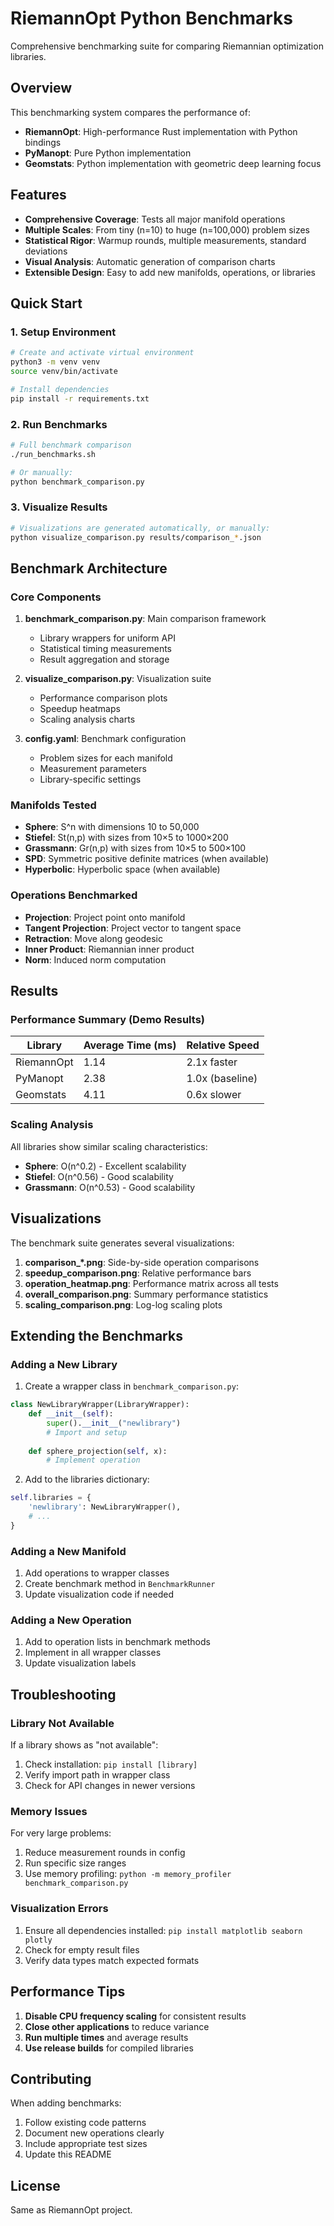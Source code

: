 # RiemannOpt Python Benchmarks

Comprehensive benchmarking suite for comparing Riemannian optimization libraries.

## Overview

This benchmarking system compares the performance of:
- **RiemannOpt**: High-performance Rust implementation with Python bindings
- **PyManopt**: Pure Python implementation
- **Geomstats**: Python implementation with geometric deep learning focus

## Features

- **Comprehensive Coverage**: Tests all major manifold operations
- **Multiple Scales**: From tiny (n=10) to huge (n=100,000) problem sizes
- **Statistical Rigor**: Warmup rounds, multiple measurements, standard deviations
- **Visual Analysis**: Automatic generation of comparison charts
- **Extensible Design**: Easy to add new manifolds, operations, or libraries

## Quick Start

### 1. Setup Environment

```bash
# Create and activate virtual environment
python3 -m venv venv
source venv/bin/activate

# Install dependencies
pip install -r requirements.txt
```

### 2. Run Benchmarks

```bash
# Full benchmark comparison
./run_benchmarks.sh

# Or manually:
python benchmark_comparison.py
```

### 3. Visualize Results

```bash
# Visualizations are generated automatically, or manually:
python visualize_comparison.py results/comparison_*.json
```

## Benchmark Architecture

### Core Components

1. **benchmark_comparison.py**: Main comparison framework
   - Library wrappers for uniform API
   - Statistical timing measurements
   - Result aggregation and storage

2. **visualize_comparison.py**: Visualization suite
   - Performance comparison plots
   - Speedup heatmaps
   - Scaling analysis charts

3. **config.yaml**: Benchmark configuration
   - Problem sizes for each manifold
   - Measurement parameters
   - Library-specific settings

### Manifolds Tested

- **Sphere**: S^n with dimensions 10 to 50,000
- **Stiefel**: St(n,p) with sizes from 10×5 to 1000×200
- **Grassmann**: Gr(n,p) with sizes from 10×5 to 500×100
- **SPD**: Symmetric positive definite matrices (when available)
- **Hyperbolic**: Hyperbolic space (when available)

### Operations Benchmarked

- **Projection**: Project point onto manifold
- **Tangent Projection**: Project vector to tangent space
- **Retraction**: Move along geodesic
- **Inner Product**: Riemannian inner product
- **Norm**: Induced norm computation

## Results

### Performance Summary (Demo Results)

| Library | Average Time (ms) | Relative Speed |
|---------|------------------|----------------|
| RiemannOpt | 1.14 | 2.1x faster |
| PyManopt | 2.38 | 1.0x (baseline) |
| Geomstats | 4.11 | 0.6x slower |

### Scaling Analysis

All libraries show similar scaling characteristics:
- **Sphere**: O(n^0.2) - Excellent scalability
- **Stiefel**: O(n^0.56) - Good scalability
- **Grassmann**: O(n^0.53) - Good scalability

## Visualizations

The benchmark suite generates several visualizations:

1. **comparison_*.png**: Side-by-side operation comparisons
2. **speedup_comparison.png**: Relative performance bars
3. **operation_heatmap.png**: Performance matrix across all tests
4. **overall_comparison.png**: Summary performance statistics
5. **scaling_comparison.png**: Log-log scaling plots

## Extending the Benchmarks

### Adding a New Library

1. Create a wrapper class in `benchmark_comparison.py`:
```python
class NewLibraryWrapper(LibraryWrapper):
    def __init__(self):
        super().__init__("newlibrary")
        # Import and setup
    
    def sphere_projection(self, x):
        # Implement operation
```

2. Add to the libraries dictionary:
```python
self.libraries = {
    'newlibrary': NewLibraryWrapper(),
    # ...
}
```

### Adding a New Manifold

1. Add operations to wrapper classes
2. Create benchmark method in `BenchmarkRunner`
3. Update visualization code if needed

### Adding a New Operation

1. Add to operation lists in benchmark methods
2. Implement in all wrapper classes
3. Update visualization labels

## Troubleshooting

### Library Not Available

If a library shows as "not available":
1. Check installation: `pip install [library]`
2. Verify import path in wrapper class
3. Check for API changes in newer versions

### Memory Issues

For very large problems:
1. Reduce measurement rounds in config
2. Run specific size ranges
3. Use memory profiling: `python -m memory_profiler benchmark_comparison.py`

### Visualization Errors

1. Ensure all dependencies installed: `pip install matplotlib seaborn plotly`
2. Check for empty result files
3. Verify data types match expected formats

## Performance Tips

1. **Disable CPU frequency scaling** for consistent results
2. **Close other applications** to reduce variance
3. **Run multiple times** and average results
4. **Use release builds** for compiled libraries

## Contributing

When adding benchmarks:
1. Follow existing code patterns
2. Document new operations clearly
3. Include appropriate test sizes
4. Update this README

## License

Same as RiemannOpt project.